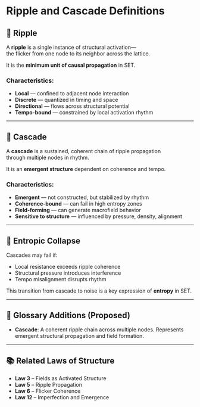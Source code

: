 
# Ripple and Cascade Definitions

## 🔁 Ripple

A **ripple** is a single instance of structural activation—  
the flicker from one node to its neighbor across the lattice.

It is the **minimum unit of causal propagation** in SET.

### Characteristics:
- **Local** — confined to adjacent node interaction
- **Discrete** — quantized in timing and space
- **Directional** — flows across structural potential
- **Tempo-bound** — constrained by local activation rhythm

---

## 🌊 Cascade

A **cascade** is a sustained, coherent chain of ripple propagation  
through multiple nodes in rhythm.

It is an **emergent structure** dependent on coherence and tempo.

### Characteristics:
- **Emergent** — not constructed, but stabilized by rhythm
- **Coherence-bound** — can fail in high entropy zones
- **Field-forming** — can generate macrofield behavior
- **Sensitive to structure** — influenced by pressure, density, alignment

---

## 🧠 Entropic Collapse

Cascades may fail if:
- Local resistance exceeds ripple coherence
- Structural pressure introduces interference
- Tempo misalignment disrupts rhythm

This transition from cascade to noise is a key expression of **entropy** in SET.

---

## 📘 Glossary Additions (Proposed)

- **Cascade**: A coherent ripple chain across multiple nodes. Represents emergent structural propagation and field formation.

---

## 📚 Related Laws of Structure

- **Law 3** – Fields as Activated Structure  
- **Law 5** – Ripple Propagation  
- **Law 6** – Flicker Coherence  
- **Law 12** – Imperfection and Emergence
